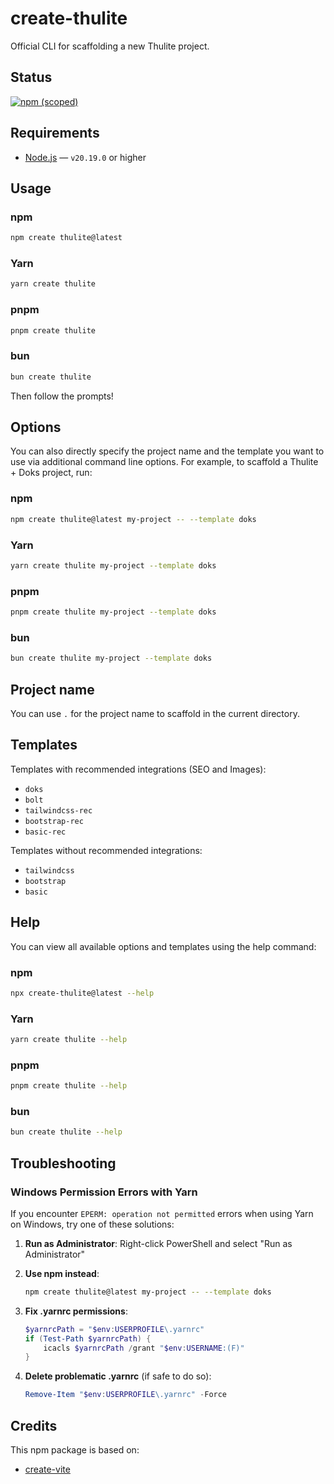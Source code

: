 # create-thulite

Official CLI for scaffolding a new Thulite project.

## Status

[![npm (scoped)](https://img.shields.io/npm/v/create-thulite?style=flat-square)](https://www.npmjs.com/package/create-thulite)

## Requirements

- [Node.js](https://nodejs.org/) — `v20.19.0` or higher

## Usage

### npm

```bash
npm create thulite@latest
```

### Yarn

```bash
yarn create thulite
```

### pnpm

```bash
pnpm create thulite
```

### bun

```bash
bun create thulite
```

Then follow the prompts!

## Options

You can also directly specify the project name and the template you want to use via additional command line options. For example, to scaffold a Thulite + Doks project, run:

### npm

```bash
npm create thulite@latest my-project -- --template doks
```

### Yarn

```bash
yarn create thulite my-project --template doks
```

### pnpm

```bash
pnpm create thulite my-project --template doks
```

### bun

```bash
bun create thulite my-project --template doks
```

## Project name

You can use `.` for the project name to scaffold in the current directory.

## Templates

Templates with recommended integrations (SEO and Images):

- `doks`
- `bolt`
- `tailwindcss-rec`
- `bootstrap-rec`
- `basic-rec`

Templates without recommended integrations:

- `tailwindcss`
- `bootstrap`
- `basic`

## Help

You can view all available options and templates using the help command:

### npm

```bash
npx create-thulite@latest --help
```

### Yarn

```bash
yarn create thulite --help
```

### pnpm

```bash
pnpm create thulite --help
```

### bun

```bash
bun create thulite --help
```

## Troubleshooting

### Windows Permission Errors with Yarn

If you encounter `EPERM: operation not permitted` errors when using Yarn on Windows, try one of these solutions:

1. **Run as Administrator**: Right-click PowerShell and select "Run as Administrator"

2. **Use npm instead**:

   ```bash
   npm create thulite@latest my-project -- --template doks
   ```

3. **Fix .yarnrc permissions**:

   ```powershell
   $yarnrcPath = "$env:USERPROFILE\.yarnrc"
   if (Test-Path $yarnrcPath) {
       icacls $yarnrcPath /grant "$env:USERNAME:(F)"
   }
   ```

4. **Delete problematic .yarnrc** (if safe to do so):

   ```powershell
   Remove-Item "$env:USERPROFILE\.yarnrc" -Force
   ```

## Credits

This npm package is based on:

- [create-vite](https://github.com/vitejs/vite/tree/main/packages/create-vite)
